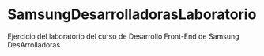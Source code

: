 # SamsungDesarrolladorasLaboratorio
Ejercicio del laboratorio del curso de Desarrollo Front-End de Samsung DesArrolladoras

